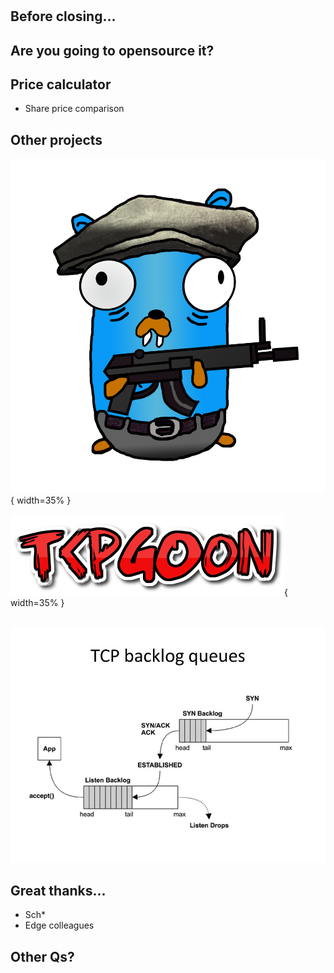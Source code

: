 # 

## Before closing...

## Are you going to opensource it?
 
## Price calculator 

* Share price comparison

## Other projects

![](tcpgoonwhite.jpg){ width=35% }

![](coollogo.png){ width=35% }

##

![](TCP+backlog+queues.jpg)


## Great thanks...

* Sch*
* Edge colleagues 

## Other Qs?
